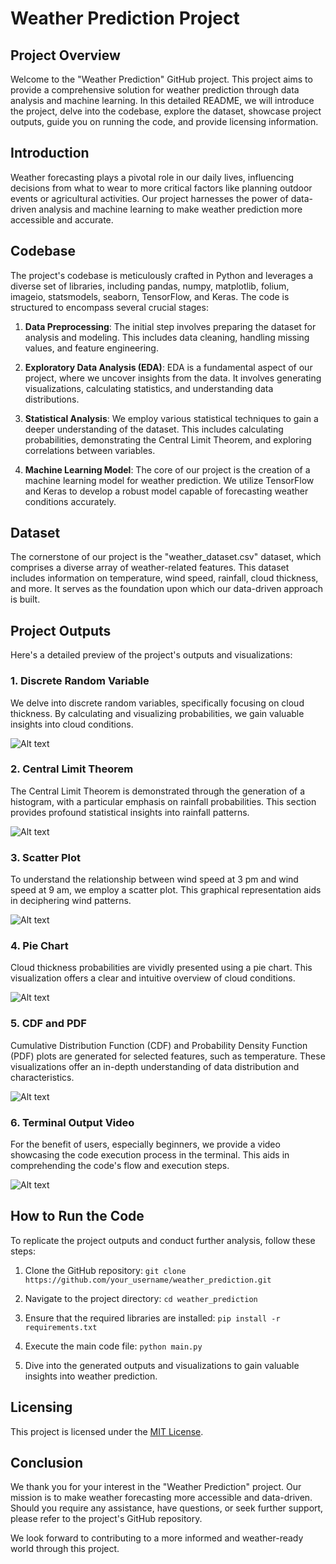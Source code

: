 # Weather Prediction Project

## Project Overview

Welcome to the "Weather Prediction" GitHub project. This project aims to provide a comprehensive solution for weather prediction through data analysis and machine learning. In this detailed README, we will introduce the project, delve into the codebase, explore the dataset, showcase project outputs, guide you on running the code, and provide licensing information.

## Introduction

Weather forecasting plays a pivotal role in our daily lives, influencing decisions from what to wear to more critical factors like planning outdoor events or agricultural activities. Our project harnesses the power of data-driven analysis and machine learning to make weather prediction more accessible and accurate.

## Codebase

The project's codebase is meticulously crafted in Python and leverages a diverse set of libraries, including pandas, numpy, matplotlib, folium, imageio, statsmodels, seaborn, TensorFlow, and Keras. The code is structured to encompass several crucial stages:

1. **Data Preprocessing**: The initial step involves preparing the dataset for analysis and modeling. This includes data cleaning, handling missing values, and feature engineering.

2. **Exploratory Data Analysis (EDA)**: EDA is a fundamental aspect of our project, where we uncover insights from the data. It involves generating visualizations, calculating statistics, and understanding data distributions.

3. **Statistical Analysis**: We employ various statistical techniques to gain a deeper understanding of the dataset. This includes calculating probabilities, demonstrating the Central Limit Theorem, and exploring correlations between variables.

4. **Machine Learning Model**: The core of our project is the creation of a machine learning model for weather prediction. We utilize TensorFlow and Keras to develop a robust model capable of forecasting weather conditions accurately.

## Dataset

The cornerstone of our project is the "weather_dataset.csv" dataset, which comprises a diverse array of weather-related features. This dataset includes information on temperature, wind speed, rainfall, cloud thickness, and more. It serves as the foundation upon which our data-driven approach is built.

## Project Outputs

Here's a detailed preview of the project's outputs and visualizations:

### 1. Discrete Random Variable

We delve into discrete random variables, specifically focusing on cloud thickness. By calculating and visualizing probabilities, we gain valuable insights into cloud conditions.

![Alt text](https://github.com/Mohammed20037/weather_prediction/assets/113844625/34052f68-f58b-4d63-a316-6572838fd1e1)

### 2. Central Limit Theorem

The Central Limit Theorem is demonstrated through the generation of a histogram, with a particular emphasis on rainfall probabilities. This section provides profound statistical insights into rainfall patterns.

![Alt text](https://github.com/Mohammed20037/weather_prediction/assets/113844625/7114cdc4-d4a1-43db-a280-121bdd514483)


### 3. Scatter Plot

To understand the relationship between wind speed at 3 pm and wind speed at 9 am, we employ a scatter plot. This graphical representation aids in deciphering wind patterns.

![Alt text](https://github.com/Mohammed20037/weather_prediction/assets/113844625/819782cf-a076-4294-92e2-b5f62ac6df5d)


### 4. Pie Chart

Cloud thickness probabilities are vividly presented using a pie chart. This visualization offers a clear and intuitive overview of cloud conditions.

![Alt text](https://github.com/Mohammed20037/weather_prediction/assets/113844625/c60e095a-da41-472f-b578-be9d99d20c89)


### 5. CDF and PDF

Cumulative Distribution Function (CDF) and Probability Density Function (PDF) plots are generated for selected features, such as temperature. These visualizations offer an in-depth understanding of data distribution and characteristics.

![Alt text](https://github.com/Mohammed20037/weather_prediction/assets/113844625/46f5ecf2-78e0-48fb-b234-8ec39ada78c1)


### 6. Terminal Output Video

For the benefit of users, especially beginners, we provide a video showcasing the code execution process in the terminal. This aids in comprehending the code's flow and execution steps.



![Alt text](https://github.com/Mohammed20037/weather_prediction/assets/113844625/e2d6e926-054a-42be-b935-ad0801f789aa)



## How to Run the Code

To replicate the project outputs and conduct further analysis, follow these steps:

1. Clone the GitHub repository: `git clone https://github.com/your_username/weather_prediction.git`

2. Navigate to the project directory: `cd weather_prediction`

3. Ensure that the required libraries are installed: `pip install -r requirements.txt`

4. Execute the main code file: `python main.py`

5. Dive into the generated outputs and visualizations to gain valuable insights into weather prediction.

## Licensing

This project is licensed under the [MIT License](LICENSE).

## Conclusion

We thank you for your interest in the "Weather Prediction" project. Our mission is to make weather forecasting more accessible and data-driven. Should you require any assistance, have questions, or seek further support, please refer to the project's GitHub repository.

We look forward to contributing to a more informed and weather-ready world through this project.

